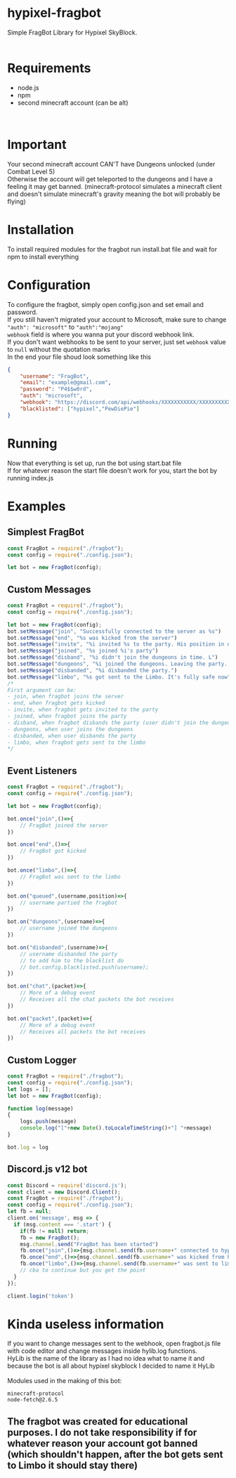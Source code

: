 # hypixel-fragbot
Simple FragBot Library for Hypixel SkyBlock.<br><br>

# Requirements
- node.js
- npm
- second minecraft account (can be alt)
<br>

# Important
Your second minecraft account CAN'T have Dungeons unlocked (under Combat Level 5)<br>
Otherwise the account will get teleported to the dungeons and I have a feeling it may get banned. (minecraft-protocol simulates a minecraft client and doesn't simulate minecraft's gravity meaning the bot will probably be flying)<br>

# Installation
To install required modules for the fragbot run install.bat file and wait for npm to install everything
<br>

# Configuration
To configure the fragbot, simply open config.json and set email and password.<br>
If you still haven't migrated your account to Microsoft, make sure to change 
`"auth": "microsoft"` to `"auth":"mojang"`<br>
`webhook` field is where you wanna put your discord webhook link.<br>
If you don't want webhooks to be sent to your server, just set `webhook` value to `null` without the quotation marks<br>
In the end your file shoud look something like this
```json
{
    "username": "FragBot",
    "email": "example@gmail.com",
    "password": "P4$$w0rd",
    "auth": "microsoft",
    "webhook": "https://discord.com/api/webhooks/XXXXXXXXXXX/XXXXXXXXXXXXXXXXXXXXXXXXXXXXXXXXXXXXXXXXXXXXXXXXXXXX",
    "blacklisted": ["hypixel","PewDiePie"]
}
```

# Running
Now that everything is set up, run the bot using start.bat file<br>
If for whatever reason the start file doesn't work for you, start the bot by running index.js<br>

# Examples
## Simplest FragBot
```js
const FragBot = require("./fragbot");
const config = require("./config.json");

let bot = new FragBot(config);
```
## Custom Messages
```js
const FragBot = require("./fragbot");
const config = require("./config.json");

let bot = new FragBot(config);
bot.setMessage("join", "Successfully connected to the server as %s")
bot.setMessage("end", "%s was kicked from the server")
bot.setMessage("invite", "%i invited %s to the party. His position in queue is %p")
bot.setMessage("joined", "%s joined %i's party")
bot.setMessage("disband", "%i didn't join the dungeons in time. L")
bot.setMessage("dungeons", "%i joined the dungeons. Leaving the party...")
bot.setMessage("disbanded", "%i disbanded the party.")
bot.setMessage("limbo", "%s got sent to the Limbo. It's fully safe now")
/*
First argument can be:
- join, when fragbot joins the server
- end, when fragbot gets kicked
- invite, when fragbot gets invited to the party
- joined, when fragbot joins the party
- disband, when fragbot disbands the party (user didn't join the dungeons)
- dungeons, when user joins the dungeons
- disbanded, when user disbands the party
- limbo, when fragbot gets sent to the limbo
*/
```
## Event Listeners
```js
const FragBot = require("./fragbot");
const config = require("./config.json");

let bot = new FragBot(config);

bot.once("join",()=>{
    // FragBot joined the server
})

bot.once("end",()=>{
    // FragBot got kicked
})

bot.once("limbo",()=>{
    // FragBot was sent to the limbo
})

bot.on("queued",(username,position)=>{
    // username partied the fragbot
})

bot.on("dungeons",(username)=>{
    // username joined the dungeons
})

bot.on("disbanded",(username)=>{
    // username disbanded the party
    // to add him to the blacklist do
    // bot.config.blacklisted.push(username);
})

bot.on("chat",(packet)=>{
    // More of a debug event
    // Receives all the chat packets the bot receives
})

bot.on("packet",(packet)=>{
    // More of a debug event
    // Receives all packets the bot receives
})
```
## Custom Logger
```js
const FragBot = require("./fragbot");
const config = require("./config.json");
let logs = [];
let bot = new FragBot(config);

function log(message)
{
    logs.push(message)
    console.log("["+new Date().toLocaleTimeString()+"] "+message)
}

bot.log = log
```
## Discord.js v12 bot
```js
const Discord = require('discord.js');
const client = new Discord.Client();
const FragBot = require("./fragbot");
const config = require("./config.json");
let fb = null;
client.on('message', msg => {
  if (msg.content === '.start') {
    if(fb != null) return;
    fb = new FragBot();
    msg.channel.send("FragBot has been started")
    fb.once("join",()=>{msg.channel.send(fb.username+" connected to hypixel")})
    fb.once("end",()=>{msg.channel.send(fb.username+" was kicked from hypixel");fb = null;})
    fb.once("limbo",()=>{msg.channel.send(fb.username+" was sent to limbo")});
    // cba to continue but you get the point
  }
});

client.login('token')
```
# Kinda useless information
If you want to change messages sent to the webhook, open fragbot.js file with code editor and change messages inside hylib.log functions.<br>
HyLib is the name of the library as I had no idea what to name it and because the bot is all about hypixel skyblock I decided to name it HyLib<br>
<br>
Modules used in the making of this bot:
```
minecraft-protocol
node-fetch@2.6.5
```
## The fragbot was created for educational purposes. I do not take responsibility if for whatever reason your account got banned (which shouldn't happen, after the bot gets sent to Limbo it should stay there)
